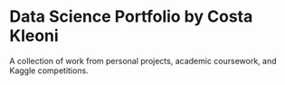 # Data Science Portfolio by Costa Kleoni
A collection of work from personal projects, academic coursework, and Kaggle competitions.


